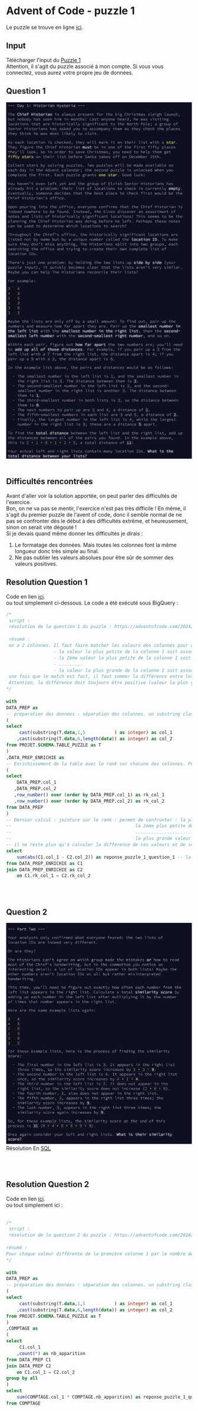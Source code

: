 # Advent of Code - puzzle 1

Le puzzle se trouve en ligne [ici](https://adventofcode.com/2024/day/1).

## Input
Télécharger l'input du [Puzzle 1](https://github.com/renoriwal/puzzles/tree/main/adventofcode_2024/puzzle_1/puzzle_1_input.txt)
<br>
Attention, il s'agit du puzzle associé à mon compte. Si vous vous connectez, vous aurez votre propre jeu de données. 

## Question 1

![alt text](puzzle_1_question_1_enigme.jpg)
<br>
<br>

## Difficultés rencontrées

Avant d'aller voir la solution apportée, on peut parler des difficultés de l'exercice. 
<br> 
Bon, on ne va pas se mentir, l'exercice n'est pas très difficile ! En même, il s'agit du premier puzzle de l'avent of code, donc il semble normal de ne pas se confronter dès le début à des difficultés extrême, et heureusement, sinon on serait vite dégouté !
<br>
Si je devais quand même donner les difficultés je dirais : 
<br>
1. Le formatage des données. Mais toutes les colonnes font la même longueur donc très simple au final.
2. Ne pas oublier les valeurs absolues pour être sûr de sommer des valeurs positives. 

## Resolution Question 1

Code en lien [ici](https://github.com/renoriwal/puzzles/tree/main/adventofcode_2024/puzzle_1/puzzle_1_question_1_resolution_sql.sql).
<br> ou tout simplement ci-dessous. Le code a été exécuté sous BigQuery : 
```sql
/*
 script : 
 résolution de la question 1 du puzzle : https://adventofcode.com/2024/day/1  

 résumé : 
 on a 2 colonnes. Il faut faire matcher les valeurs des colonnes pour que : 
                  - la valeur la plus petite de la colonne 1 soit associée à la valeur la plus petite de la colonne 2
                  - la 2ème valeur la plus petite de la colonne 1 soit associée à la 2ème valeur la plus petite de la colonne 2
                  - .........
                  - la valeur la plus grande de la colonne 1 soit associée à la 2ème valeur la plus grande de la colonne 2
 une fois que le match est fait, il faut sommer la différence entre les deux colonnes. 
 Attention, la différence doit toujours être positive (valeur la plus grande retranchée de la valeur l aplus petite
*/

with 
DATA_PREP as 
-- préparation des données : séparation des colonnes. un substring classique suffit car la longueur de chaîne de caractère est toujours la même
(
select 
     cast(substring(T.data,1,5           ) as integer) as col_1
    ,cast(substring(T.data,6,length(data)) as integer) as col_2
from PROJET.SCHEMA.TABLE_PUZZLE as T
)
,DATA_PREP_ENRICHIE as 
-- Enrichissement de la table avec le rank sur chacune des colonnes. Permettra de faire la jointure entre col1 et col2 dans l'ordre asc des données
(
select
    DATA_PREP.col_1
   ,DATA_PREP.col_2
   ,row_number() over (order by DATA_PREP.col_1) as rk_col_1
   ,row_number() over (order by DATA_PREP.col_2) as rk_col_2
from DATA_PREP
)
-- Dernier calcul : jointure sur le rank : permet de confronter : la plus petite valeur de la colonne 1 avec la plus petite de la colonne 2,
--                                               la 2eme plus petite de la colonne 1 avec la 2ieme plus petite de la colonne 2
--                                               ..............................................................................
--                                               la plus grande valeur de la colonne 1 avec la plus grande valeur de la colonne 2.
-- il ne reste plus qu'à calculer la différence de ces valeurs et de sommer : 
select 
    sum(abs(C1.col_1 - C2.col_2)) as reponse_puzzle_1_question_1 -- la valeur absolue permet de ne sommer que des chiffres positifs
from DATA_PREP_ENRICHIE as C1
join DATA_PREP_ENRICHIE as C2 
    on C1.rk_col_1 = C2.rk_col_2

```

<br>
<br>

## Question 2

![alt text](puzzle_1_question_2_enigme.jpg)
<br>
Résolution En [SQL](https://github.com/renoriwal/puzzles/tree/main/adventofcode_2024/puzzle_1/puzzle_1_question_2_resolution_sql.sql)


<br>
<br>

## Resolution Question 2


Code en lien [ici](https://github.com/renoriwal/puzzles/tree/main/adventofcode_2024/puzzle_1/puzzle_1_question_2_resolution_sql.sql).
<br> ou tout simplement ici : 
```sql

/*
 script : 
 résolution de la question 2 du puzzle : https://adventofcode.com/2024/day/1  

résumé :
Pour chaque valeur différente de la première colonne 1 par le nombre de fois qu'apparît ce nombre dans la colonne 2, puis on somme la totalité.  
*/

with 
DATA_PREP as 
-- préparation des données : séparation des colonnes. un substring classique suffit car la longueur de chaîne de caractère est toujours la même
(
select 
     cast(substring(T.data,1,5           ) as integer) as col_1
    ,cast(substring(T.data,6,length(data)) as integer) as col_2
from PROJET.SCHEMA.TABLE_PUZZLE as T
)
,COMPTAGE as 
(
select
     C1.col_1
    ,count(*) as nb_apparition
from DATA_PREP C1
join DATA_PREP C2
    on C1.col_1 = C2.col_2
group by all
)
select 
    sum(COMPTAGE.col_1 * COMPTAGE.nb_apparition) as reponse_puzzle_1_question_2
from COMPTAGE
```
